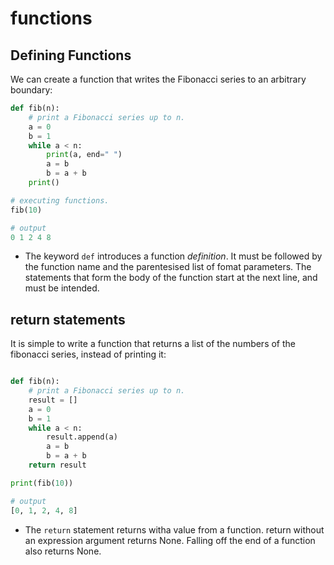 # functions

## Defining Functions

We can create a function that writes the Fibonacci series to an arbitrary boundary:


```python
def fib(n):
    # print a Fibonacci series up to n.
    a = 0
    b = 1
    while a < n:
        print(a, end=" ")
        a = b
        b = a + b 
    print()

# executing functions.
fib(10)

# output
0 1 2 4 8 
```

- The keyword `def` introduces a function *definition*. It must be followed by the function name and the parentesised list of fomat parameters. The statements that form the body of the function start at the next line, and must be intended.


## return statements


It is simple to write a function that returns a list of the numbers of the fibonacci series, instead of printing it:

```python

def fib(n):
    # print a Fibonacci series up to n.
    result = []
    a = 0
    b = 1
    while a < n:
        result.append(a)
        a = b
        b = a + b 
    return result

print(fib(10))

# output
[0, 1, 2, 4, 8]
```

- The `return` statement returns witha value from a function. return without an expression argument returns None. Falling off the end of a function also returns None.